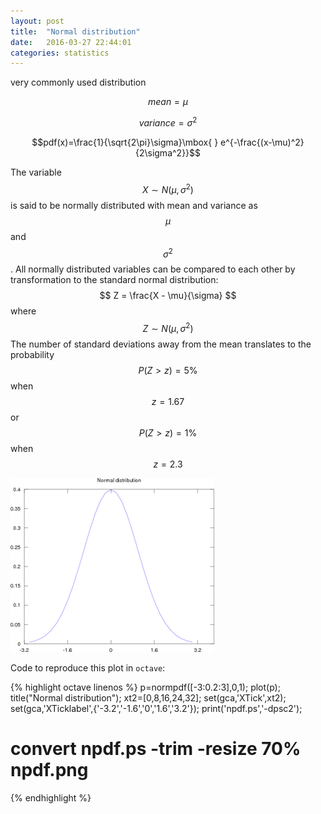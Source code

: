 ```yaml
---
layout: post
title:  "Normal distribution"
date:   2016-03-27 22:44:01
categories: statistics
---
```


very commonly used distribution

$$mean=\mu$$

$$variance=\sigma^2$$

$$pdf(x)=\frac{1}{\sqrt{2\pi}\sigma}\mbox{ } e^{-\frac{(x-\mu)^2}{2\sigma^2}}$$

The variable $$X \sim N(\mu, \sigma^2)$$ is said to be normally distributed with
mean and variance as $$\mu$$ and $$\sigma^2$$.
All normally distributed variables can be compared to each other by
transformation to the standard normal distribution:
$$ Z = \frac{X - \mu}{\sigma} $$ where $$ Z \sim N(\mu, \sigma^2) $$
The number of standard deviations away from the mean translates to the
probability $$P(Z{>}z) = 5{\%}$$  when $$z=1.67$$ or $$P(Z{>}z) = 1{\%}$$ when $$z=2.3$$

![Normal probability distribution](/images/npdf.png)

Code to reproduce this plot in `octave`:

{% highlight octave linenos %}
p=normpdf([-3:0.2:3],0,1);
plot(p);
title("Normal distribution");
xt2=[0,8,16,24,32];
set(gca,'XTick',xt2);
set(gca,'XTicklabel',{'-3.2','-1.6','0','1.6','3.2'});
print('npdf.ps','-dpsc2');
# convert npdf.ps -trim -resize 70% npdf.png
{% endhighlight %}

